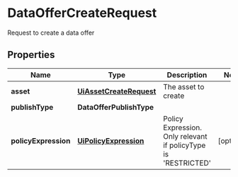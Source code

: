 

# DataOfferCreateRequest

Request to create a data offer

## Properties

| Name | Type | Description | Notes |
|------------ | ------------- | ------------- | -------------|
|**asset** | [**UiAssetCreateRequest**](UiAssetCreateRequest.md) | The asset to create |  |
|**publishType** | **DataOfferPublishType** |  |  |
|**policyExpression** | [**UiPolicyExpression**](UiPolicyExpression.md) | Policy Expression. Only relevant if policyType is &#39;RESTRICTED&#39; |  [optional] |




